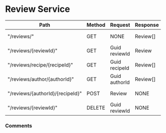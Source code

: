 # Review Service

| **Path**                         | **Method** | **Request**                                 | **Response** | **ResponseCodes** | **Description**                           |
| -------------------------------- | ---------- | ------------------------------------------- | ------------ | ----------------- | ----------------------------------------- |
| "/reviews/"                      | GET        | NONE                                        | Review[]     | 200               | Get all reviews                           |
| "/reviews/{reviewId}"            | GET        | Guid reviewId                               | Review       | 200, 404          | Get review by id                          |
| "/reviews/recipe/{recipeId}"     | GET        | Guid recipeId                               | Review[]     | 200, 404          | Get reviews by recipe id                  |
| "/reviews/author/{authorId}"     | GET        | Guid authorId                               | Review[]     | 200, 404          | Get reviews by author id                  |
| "/reviews/{authorId}/{recipeId}" | POST       | Review                                      | NONE         | 200, 400          | Add new review                            |
| "/reviews/{reviewId}"            | DELETE     | Guid reviewId                               | NONE         | 200, 404          | Delete review                             |

### Comments
